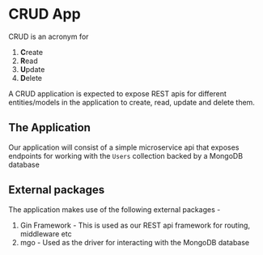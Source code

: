 # CRUD App

CRUD is an acronym for 
1. **C**reate
1. **R**ead
1. **U**pdate
1. **D**elete

A CRUD application is expected to expose REST apis for different entities/models
in the application to create, read, update and delete them.

## The Application
Our application will consist of a simple microservice api that exposes endpoints
for working with the `Users` collection backed by a MongoDB database

## External packages
The application makes use of the following external packages -

1. Gin Framework - This is used as our REST api framework for routing, middleware etc
2. mgo - Used as the driver for interacting with the MongoDB database